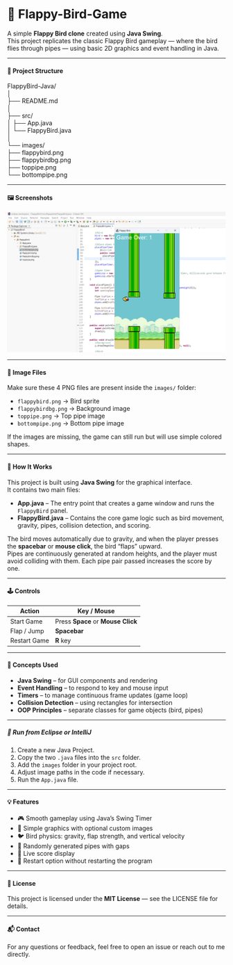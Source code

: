 # 🐤 Flappy-Bird-Game
A simple **Flappy Bird clone** created using **Java Swing**.  
This project replicates the classic Flappy Bird gameplay — where the bird flies through pipes — using basic 2D graphics and event handling in Java.

---

#### 📁 Project Structure

FlappyBird-Java/  
│  
├── README.md   
│  
├── src/  
│   ├── App.java  
│   └── FlappyBird.java  
│  
└── images/  
    ├── flappybird.png  
    ├── flappybirdbg.png  
    ├── toppipe.png  
    └── bottompipe.png  

---

#### 🖼️ Screenshots

![Game Screenshot](Screenshot%202025-10-20%20114237.png)

---

#### 📸 Image Files

Make sure these 4 PNG files are present inside the `images/` folder:  
- `flappybird.png` → Bird sprite  
- `flappybirdbg.png` → Background image  
- `toppipe.png` → Top pipe image  
- `bottompipe.png` → Bottom pipe image  

If the images are missing, the game can still run but will use simple colored shapes.

---

#### 🧠 How It Works

This project is built using **Java Swing** for the graphical interface.  
It contains two main files:  
- **App.java** – The entry point that creates a game window and runs the `FlappyBird` panel.  
- **FlappyBird.java** – Contains the core game logic such as bird movement, gravity, pipes, collision detection, and scoring.

The bird moves automatically due to gravity, and when the player presses the **spacebar** or **mouse click**, the bird “flaps” upward.  
Pipes are continuously generated at random heights, and the player must avoid colliding with them. Each pipe pair passed increases the score by one.

---

#### 🕹️ Controls

| Action | Key / Mouse |
|--------|--------------|
| Start Game | Press **Space** or **Mouse Click** |
| Flap / Jump | **Spacebar** |
| Restart Game | **R** key |

---

#### 🧠 Concepts Used

- **Java Swing** – for GUI components and rendering  
- **Event Handling** – to respond to key and mouse input  
- **Timers** – to manage continuous frame updates (game loop)  
- **Collision Detection** – using rectangles for intersection  
- **OOP Principles** – separate classes for game objects (bird, pipes)

---

##### 🧩 Run from Eclipse or IntelliJ

1. Create a new Java Project.  
2. Copy the two `.java` files into the `src` folder.  
3. Add the `images` folder in your project root.  
4. Adjust image paths in the code if necessary.  
5. Run the `App.java` file.

---

#### 💡 Features

- 🎮 Smooth gameplay using Java’s Swing Timer  
- 🌈 Simple graphics with optional custom images  
- 🐦 Bird physics: gravity, flap strength, and vertical velocity  
- 🧱 Randomly generated pipes with gaps  
- 🔢 Live score display  
- 🚀 Restart option without restarting the program  

---
#### 🪪 License

This project is licensed under the **MIT License** — see the LICENSE file for details.

---

#### 📬 Contact

For any questions or feedback, feel free to open an issue or reach out to me directly.
